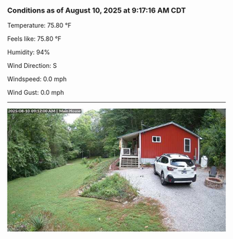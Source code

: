### Conditions as of August 10, 2025 at 9:17:16 AM CDT 

Temperature: 75.80 &deg;F

Feels like: 75.80 &deg;F

Humidity: 94%

Wind Direction: S

Windspeed: 0.0 mph

Wind Gust: 0.0 mph

---

<img src="./images/latest.jpeg"/>

